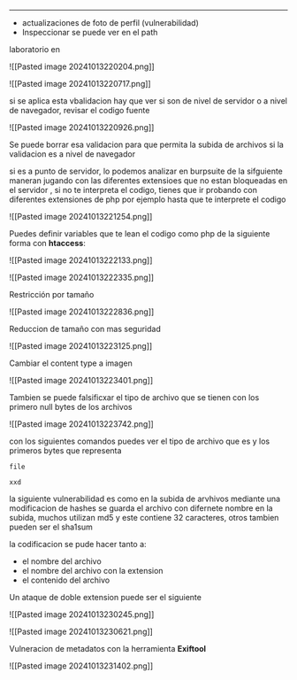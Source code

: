 
---------

- actualizaciones de foto de perfil (vulnerabilidad)
- Inspeccionar se puede ver en el path


laboratorio en

![[Pasted image 20241013220204.png]]

![[Pasted image 20241013220717.png]]

si se aplica esta vbalidacion hay que ver si son de nivel de servidor o a nivel de navegador, revisar el codigo fuente 

![[Pasted image 20241013220926.png]]


Se puede borrar esa validacion para que permita la subida de archivos si la validacion es a nivel de navegador

si es a punto de servidor, lo podemos analizar en burpsuite de la sifguiente maneran jugando con las diferentes extensioes que no estan bloqueadas en el servidor , si no te interpreta el codigo, tienes que ir probando con diferentes extensiones de php por ejemplo hasta que te interprete el codigo 


![[Pasted image 20241013221254.png]]

Puedes definir variables que te lean el codigo como php de la siguiente forma con **htaccess**:

![[Pasted image 20241013222133.png]]

![[Pasted image 20241013222335.png]]

Restricción por tamaño 


![[Pasted image 20241013222836.png]]

Reduccion de tamaño con mas seguridad

![[Pasted image 20241013223125.png]]

Cambiar el content type a imagen 

![[Pasted image 20241013223401.png]]

Tambien se puede falsificxar el tipo de archivo que se tienen con los primero null bytes de los archivos 

![[Pasted image 20241013223742.png]]

con los siguientes comandos puedes ver el tipo de archivo que es y los primeros bytes que representa 
```
file
```

```
xxd
```

la siguiente vulnerabilidad es como en la subida de arvhivos mediante una modificacion de hashes se guarda el archivo con difernete nombre en la subida, muchos utilizan md5 y este contiene 32 caracteres, otros tambien pueden ser el sha1sum

la codificacion se pude hacer tanto a:

- el nombre del archivo
- el nombre del archivo con la extension
- el contenido del archivo 

Un ataque de doble extension puede ser el siguiente

![[Pasted image 20241013230245.png]]

![[Pasted image 20241013230621.png]]

Vulneracion de metadatos con la herramienta **Exiftool** 

![[Pasted image 20241013231402.png]]

